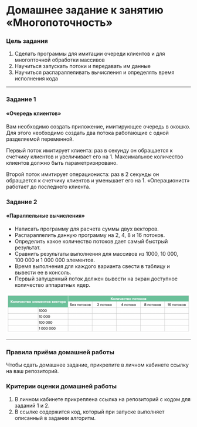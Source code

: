 # Домашнее задание к занятию «Многопоточность»

### Цель задания

1. Сделать программы для имитации очереди клиентов и для многопточной обработки массивов
2. Научиться запускать потоки и передавать им данные
3. Научиться распараллеливать вычисления и определять время исполнения кода

------

### Задание 1

#### «Очередь клиентов»

Вам необходимо создать приложение, имитирующее очередь в окошко. Для этого необходимо создать два потока работающие с одной разделяемой переменной.

Первый поток имитирует клиента: раз в секунду он обращается к счетчику клиентов и увеличивает его на 1. Максимальное количество клиентов должно быть параметризировано.

Второй поток имитирует операциониста: раз в 2 секунды он обращается к счетчику клиентов и уменьшает его на 1. «Операционист» работает до последнего клиента.

### Задание 2

#### «Параллельные вычисления»

- Написать программу для расчета суммы двух векторов.
- Распараллелить данную программу на 2, 4, 8 и 16 потоков.
- Определить какое количество потоков дает самый быстрый результат.
- Сравнить результаты выполнения для массивов из 1000, 10 000, 100 000 и 1 000 000 элементов.
- Время выполнения для каждого варианта свести в таблицу и вывести ее в консоль.
- Первый запущенный поток должен вывести на экран доступное количество аппаратных ядер.

![](./pic.png)

------

### Правила приёма домашней работы

Чтобы сдать домашнее задание, прикрепите в личном кабинете ссылку на ваш репозиторий.

### Критерии оценки домашней работы

1. В личном кабинете прикреплена ссылка на репозиторий с кодом для заданий 1 и 2.
2. В ссылке содержится код, который при запуске выполняет описанный в задании алгоритм.


